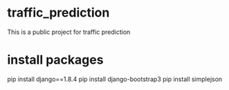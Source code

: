 # traffic_prediction
This is a public project for traffic prediction

# install packages

pip install django==1.8.4
pip install django-bootstrap3
pip install simplejson